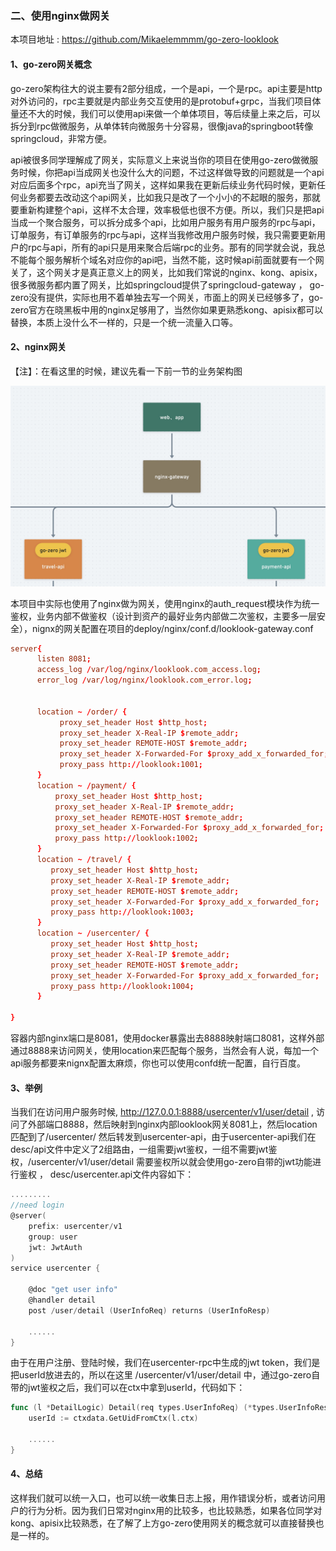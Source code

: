 ### 二、使用nginx做网关

本项目地址 :  https://github.com/Mikaelemmmm/go-zero-looklook



#### 1、go-zero网关概念

go-zero架构往大的说主要有2部分组成，一个是api，一个是rpc。api主要是http对外访问的，rpc主要就是内部业务交互使用的是protobuf+grpc，当我们项目体量还不大的时候，我们可以使用api来做一个单体项目，等后续量上来之后，可以拆分到rpc做微服务，从单体转向微服务十分容易，很像java的springboot转像springcloud，非常方便。

api被很多同学理解成了网关，实际意义上来说当你的项目在使用go-zero做微服务时候，你把api当成网关也没什么大的问题，不过这样做导致的问题就是一个api对应后面多个rpc，api充当了网关，这样如果我在更新后续业务代码时候，更新任何业务都要去改动这个api网关，比如我只是改了一个小小的不起眼的服务，那就要重新构建整个api，这样不太合理，效率极低也很不方便。所以，我们只是把api当成一个聚合服务，可以拆分成多个api，比如用户服务有用户服务的rpc与api，订单服务，有订单服务的rpc与api，这样当我修改用户服务时候，我只需要更新用户的rpc与api，所有的api只是用来聚合后端rpc的业务。那有的同学就会说，我总不能每个服务解析个域名对应你的api吧，当然不能，这时候api前面就要有一个网关了，这个网关才是真正意义上的网关，比如我们常说的nginx、kong、apisix，很多微服务都内置了网关，比如springcloud提供了springcloud-gateway ， go-zero没有提供，实际也用不着单独去写一个网关，市面上的网关已经够多了，go-zero官方在晓黑板中用的nginx足够用了，当然你如果更熟悉kong、apisix都可以替换，本质上没什么不一样的，只是一个统一流量入口等。



#### 2、nginx网关

【注】：在看这里的时候，建议先看一下前一节的业务架构图

![nignx-svc](./images/2/nginx-gateway.jpg)

本项目中实际也使用了nginx做为网关，使用nginx的auth_request模块作为统一鉴权，业务内部不做鉴权（设计到资产的最好业务内部做二次鉴权，主要多一层安全），nignx的网关配置在项目的deploy/nginx/conf.d/looklook-gateway.conf

```conf
server{
      listen 8081;
      access_log /var/log/nginx/looklook.com_access.log;
      error_log /var/log/nginx/looklook.com_error.log;


      location ~ /order/ {
           proxy_set_header Host $http_host;
           proxy_set_header X-Real-IP $remote_addr;
           proxy_set_header REMOTE-HOST $remote_addr;
           proxy_set_header X-Forwarded-For $proxy_add_x_forwarded_for;
           proxy_pass http://looklook:1001;
      }
      location ~ /payment/ {
          proxy_set_header Host $http_host;
          proxy_set_header X-Real-IP $remote_addr;
          proxy_set_header REMOTE-HOST $remote_addr;
          proxy_set_header X-Forwarded-For $proxy_add_x_forwarded_for;
          proxy_pass http://looklook:1002;
      }
      location ~ /travel/ {
         proxy_set_header Host $http_host;
         proxy_set_header X-Real-IP $remote_addr;
         proxy_set_header REMOTE-HOST $remote_addr;
         proxy_set_header X-Forwarded-For $proxy_add_x_forwarded_for;
         proxy_pass http://looklook:1003;
      }
      location ~ /usercenter/ {
         proxy_set_header Host $http_host;
         proxy_set_header X-Real-IP $remote_addr;
         proxy_set_header REMOTE-HOST $remote_addr;
         proxy_set_header X-Forwarded-For $proxy_add_x_forwarded_for;
         proxy_pass http://looklook:1004;
      }

}
```

容器内部nginx端口是8081，使用docker暴露出去8888映射端口8081，这样外部通过8888来访问网关，使用location来匹配每个服务，当然会有人说，每加一个api服务都要来nignx配置太麻烦，你也可以使用confd统一配置，自行百度。



#### 3、举例

当我们在访问用户服务时候, http://127.0.0.1:8888/usercenter/v1/user/detail , 访问了外部端口8888，然后映射到nginx内部looklook网关8081上，然后location匹配到了/usercenter/ 然后转发到usercenter-api，由于usercenter-api我们在desc/api文件中定义了2组路由，一组需要jwt鉴权，一组不需要jwt鉴权，/usercenter/v1/user/detail 需要鉴权所以就会使用go-zero自带的jwt功能进行鉴权 ， desc/usercenter.api文件内容如下：

```go
.........
//need login
@server(
	prefix: usercenter/v1
	group: user
	jwt: JwtAuth
)
service usercenter {

	@doc "get user info"
	@handler detail
	post /user/detail (UserInfoReq) returns (UserInfoResp)

	......
}
```



由于在用户注册、登陆时候，我们在usercenter-rpc中生成的jwt token，我们是把userId放进去的，所以在这里 /usercenter/v1/user/detail 中，通过go-zero自带的jwt鉴权之后，我们可以在ctx中拿到userId，代码如下：

```go
func (l *DetailLogic) Detail(req types.UserInfoReq) (*types.UserInfoResp, error) {
	userId := ctxdata.GetUidFromCtx(l.ctx)

	......
}
```



#### 4、总结

这样我们就可以统一入口，也可以统一收集日志上报，用作错误分析，或者访问用户的行为分析。因为我们日常对nginx用的比较多，也比较熟悉，如果各位同学对kong、apisix比较熟悉，在了解了上方go-zero使用网关的概念就可以直接替换也是一样的。
